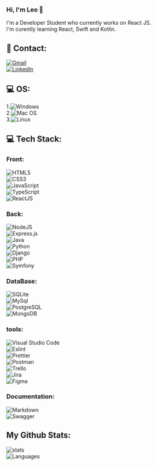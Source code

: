 ### Hi, I'm Leo 👋
I'm a Developer Student who currently works on React JS.<br>
I'm curently learning React, Swift and Kotlin.<br>

## 📱 Contact:
[![Gmail](https://img.shields.io/badge/Gmail-D14836?style=for-the-badge&logo=gmail&logoColor=white)](guirado.leo@gmail.com)  
[![LinkedIn](https://img.shields.io/badge/LinkedIn-%230077B5.svg?logo=linkedin&logoColor=white)](https://www.linkedin.com/in/l%C3%A9o-guirado-7a351b150/)  

## 💻 OS:
1.![Windows](https://img.shields.io/badge/Windows-0078D6?style=for-the-badge&logo=windows&logoColor=white)  
2.![Mac OS](https://img.shields.io/badge/mac%20os-000000?style=for-the-badge&logo=apple&logoColor=white)  
3.![Linux](https://img.shields.io/badge/Linux-FCC624?style=for-the-badge&logo=linux&logoColor=black)  

## 💻 Tech Stack:
### Front:
![HTML5](https://img.shields.io/badge/html5-%23E34F26.svg?style=for-the-badge&logo=html5&logoColor=white)  
![CSS3](https://img.shields.io/badge/css3-%231572B6.svg?style=for-the-badge&logo=css3&logoColor=white)  
![JavaScript](https://img.shields.io/badge/javascript-%23323330.svg?style=for-the-badge&logo=javascript&logoColor=%23F7DF1E)  
![TypeScript](https://img.shields.io/badge/typescript-%23007ACC.svg?style=for-the-badge&logo=typescript&logoColor=white)  
![ReactJS](https://img.shields.io/badge/react-%2320232a.svg?style=for-the-badge&logo=react&logoColor=%2361DAFB)  
### Back:
![NodeJS](https://img.shields.io/badge/node.js-6DA55F?style=for-the-badge&logo=node.js&logoColor=white)  
![Express.js](https://img.shields.io/badge/express.js-%23404d59.svg?style=for-the-badge&logo=express&logoColor=%2361DAFB)  
![Java](https://img.shields.io/badge/Java-ED8B00?style=for-the-badge&logo=openjdk&logoColor=white)  
![Python](https://img.shields.io/badge/Python-3776AB?style=for-the-badge&logo=python&logoColor=white)  
![Django](https://img.shields.io/badge/Django-092E20?style=for-the-badge&logo=django&logoColor=white)  
![PHP](https://img.shields.io/badge/PHP-777BB4?style=for-the-badge&logo=php&logoColor=white)  
![Symfony](https://img.shields.io/badge/connect-%2300843e.svg?style=for-the-badge&logo=symfony&logoColor=white)  
<!--
### Mobile:
![Swift](https://img.shields.io/badge/PHP-777BB4?style=for-the-badge&logo=php&logoColor=white)  
![Kotlin](https://img.shields.io/badge/Kotlin-0095D5?&style=for-the-badge&logo=kotlin&logoColor=white)  
![Flutter](https://img.shields.io/badge/Flutter-02569B?style=for-the-badge&logo=flutter&logoColor=white)  
![React Native](https://img.shields.io/badge/React_Native-20232A?style=for-the-badge&logo=react&logoColor=61DAFB)  
-->
### DataBase:
![SQLite](https://img.shields.io/badge/SQLite-07405E?style=for-the-badge&logo=sqlite&logoColor=white)  
![MySql](https://img.shields.io/badge/MySQL-00000F?style=for-the-badge&logo=mysql&logoColor=white)  
![PostgreSQL](https://img.shields.io/badge/PostgreSQL-316192?style=for-the-badge&logo=postgresql&logoColor=white)  
![MongoDB](https://img.shields.io/badge/MongoDB-%234ea94b.svg?style=for-the-badge&logo=mongodb&logoColor=white)  

### tools:
![Visual Studio Code](	https://img.shields.io/badge/Visual_Studio_Code-0078D4?style=for-the-badge&logo=visual%20studio%20code&logoColor=white)  
![Eslint](https://img.shields.io/badge/eslint-3A33D1?style=for-the-badge&logo=eslint&logoColor=white)  
![Prettier](https://img.shields.io/badge/prettier-1A2C34?style=for-the-badge&logo=prettier&logoColor=F7BA3E)  
![Postman](https://img.shields.io/badge/Postman-FF6C37?style=for-the-badge&logo=postman&logoColor=white)  
![Trello](https://img.shields.io/badge/Trello-0052CC?style=for-the-badge&logo=trello&logoColor=white)  
![Jira](https://img.shields.io/badge/Jira-0052CC?style=for-the-badge&logo=Jira&logoColor=white)  
![Figma](https://img.shields.io/badge/Figma-F24E1E?style=for-the-badge&logo=figma&logoColor=white)  

### Documentation:
![Markdown](https://img.shields.io/badge/Markdown-000000?style=for-the-badge&logo=markdown&logoColor=white)  
![Swagger](https://img.shields.io/badge/-Swagger-%23Clojure?style=for-the-badge&logo=swagger&logoColor=white)  



## My Github Stats:
![stats](https://github-readme-stats.vercel.app/api?username=horotopia&theme=blue-green)  
![Languages](https://github-readme-stats.vercel.app/api/top-langs/?username=horotopia&theme=blue-green)  

<!--
**horotopia/horotopia** is a ✨ _special_ ✨ repository because its `README.md` (this file) appears on your GitHub profile.

Here are some ideas to get you started:

- 👯 I’m looking to collaborate on ...
- 🤔 I’m looking for help with ...
- 💬 Ask me about ...
- 📫 How to reach me: ...
- 😄 Pronouns: ...
- ⚡ Fun fact: ...
-->
